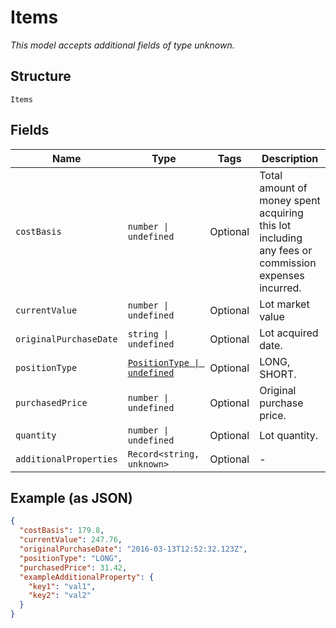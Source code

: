 
# Items

*This model accepts additional fields of type unknown.*

## Structure

`Items`

## Fields

| Name | Type | Tags | Description |
|  --- | --- | --- | --- |
| `costBasis` | `number \| undefined` | Optional | Total amount of money spent acquiring this lot including any fees or commission expenses incurred. |
| `currentValue` | `number \| undefined` | Optional | Lot market value |
| `originalPurchaseDate` | `string \| undefined` | Optional | Lot acquired date. |
| `positionType` | [`PositionType \| undefined`](../../doc/models/position-type.md) | Optional | LONG, SHORT. |
| `purchasedPrice` | `number \| undefined` | Optional | Original purchase price. |
| `quantity` | `number \| undefined` | Optional | Lot quantity. |
| `additionalProperties` | `Record<string, unknown>` | Optional | - |

## Example (as JSON)

```json
{
  "costBasis": 179.8,
  "currentValue": 247.76,
  "originalPurchaseDate": "2016-03-13T12:52:32.123Z",
  "positionType": "LONG",
  "purchasedPrice": 31.42,
  "exampleAdditionalProperty": {
    "key1": "val1",
    "key2": "val2"
  }
}
```

